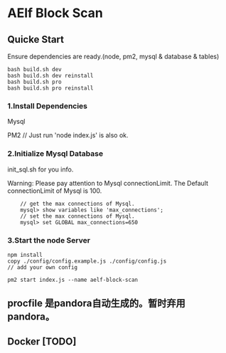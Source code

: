 # AElf Block Scan

## Quicke Start

Ensure dependencies are ready.(node, pm2, mysql & database & tables)

```shell
bash build.sh dev
bash build.sh dev reinstall
bash build.sh pro
bash build.sh pro reinstall
```

### 1.Install Dependencies

Mysql

PM2 // Just run 'node index.js' is also ok.

### 2.Initialize Mysql Database

init_sql.sh for you info.

Warning: Please pay attention to Mysql connectionLimit. The Default connectionLimit of Mysql is 100.

```shell
	// get the max connections of Mysql.
	mysql> show variables like 'max_connections';
	// set the max connections of Mysql.
	mysql> set GLOBAL max_connections=650
```

### 3.Start the node Server

```shell
npm install
copy ./config/config.example.js ./config/config.js 
// add your own config

pm2 start index.js --name aelf-block-scan
```

## procfile 是pandora自动生成的。暂时弃用pandora。

## Docker [TODO]